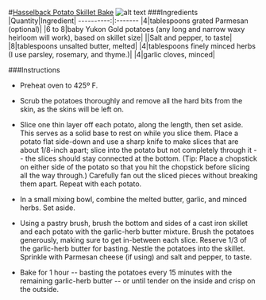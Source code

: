 #[Hasselback Potato Skillet Bake](http://food52.com/recipes/33049-hasselback-potato-skillet-bake)
![alt text](https://images.food52.com/CrLu-cLzLdXqhIArct6vhFTFsrU=/753x502/190bed67-545e-4569-967a-078fc95a4db9--2015-0210_hasselback-potatoes_mark-weinberg-325.jpg)
###Ingredients
|Quantity|Ingredient|
----------:|:-------
|4|tablespoons grated Parmesan (optional)|
|6 to 8|baby Yukon Gold potatoes (any long and narrow waxy heirloom will work), based on skillet size|
||Salt and pepper, to taste|
|8|tablespoons unsalted butter, melted|
|4|tablespoons finely minced herbs (I use parsley, rosemary, and thyme.)|
|4|garlic cloves, minced|

###Instructions

* Preheat oven to 425º F.

* Scrub the potatoes thoroughly and remove all the hard bits from the skin, as the skins will be left on.

* Slice one thin layer off each potato, along the length, then set aside. This serves as a solid base to rest on while you slice them. Place a potato flat side-down and use a sharp knife to make slices that are about 1/8-inch apart; slice into the potato but not completely through it -- the slices should stay connected at the bottom. (Tip: Place a chopstick on either side of the potato so that you hit the chopstick before slicing all the way through.) Carefully fan out the sliced pieces without breaking them apart. Repeat with each potato.

* In a small mixing bowl, combine the melted butter, garlic, and minced herbs. Set aside.

* Using a pastry brush, brush the bottom and sides of a cast iron skillet and each potato with the garlic-herb butter mixture. Brush the potatoes generously, making sure to get in-between each slice. Reserve 1/3 of the garlic-herb butter for basting. Nestle the potatoes into the skillet. Sprinkle with Parmesan cheese (if using) and salt and pepper, to taste.

* Bake for 1 hour -- basting the potatoes every 15 minutes with the remaining garlic-herb butter -- or until tender on the inside and crisp on the outside.
